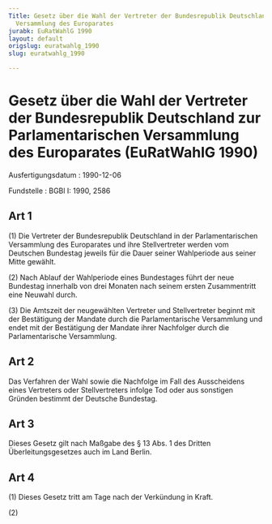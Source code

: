 ```yaml
---
Title: Gesetz über die Wahl der Vertreter der Bundesrepublik Deutschland zur Parlamentarischen
  Versammlung des Europarates
jurabk: EuRatWahlG 1990
layout: default
origslug: euratwahlg_1990
slug: euratwahlg_1990

---
```


# Gesetz über die Wahl der Vertreter der Bundesrepublik Deutschland zur Parlamentarischen Versammlung des Europarates (EuRatWahlG 1990)

Ausfertigungsdatum
:   1990-12-06

Fundstelle
:   BGBl I: 1990, 2586

## Art 1

(1) Die Vertreter der Bundesrepublik Deutschland in der
Parlamentarischen Versammlung des Europarates und ihre Stellvertreter
werden vom Deutschen Bundestag jeweils für die Dauer seiner
Wahlperiode aus seiner Mitte gewählt.

(2) Nach Ablauf der Wahlperiode eines Bundestages führt der neue
Bundestag innerhalb von drei Monaten nach seinem ersten Zusammentritt
eine Neuwahl durch.

(3) Die Amtszeit der neugewählten Vertreter und Stellvertreter beginnt
mit der Bestätigung der Mandate durch die Parlamentarische Versammlung
und endet mit der Bestätigung der Mandate ihrer Nachfolger durch die
Parlamentarische Versammlung.

## Art 2

Das Verfahren der Wahl sowie die Nachfolge im Fall des Ausscheidens
eines Vertreters oder Stellvertreters infolge Tod oder aus sonstigen
Gründen bestimmt der Deutsche Bundestag.

## Art 3

Dieses Gesetz gilt nach Maßgabe des § 13 Abs. 1 des Dritten
Überleitungsgesetzes auch im Land Berlin.

## Art 4

(1) Dieses Gesetz tritt am Tage nach der Verkündung in Kraft.

(2)

